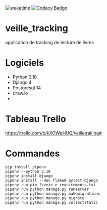 [![wakatime](https://wakatime.com/badge/user/648b0556-0c0e-4e9d-b952-2bea950dabe6/project/ce91cfb1-ac21-4c0b-a1dd-dd75004877be.svg)](https://wakatime.com/badge/user/648b0556-0c0e-4e9d-b952-2bea950dabe6/project/ce91cfb1-ac21-4c0b-a1dd-dd75004877be)
[![Codacy Badge](https://app.codacy.com/project/badge/Grade/e2c07d13eb674eb88288901cba08ba52)](https://www.codacy.com/gh/jbbaillet85/veille_tracking/dashboard?utm_source=github.com&amp;utm_medium=referral&amp;utm_content=jbbaillet85/veille_tracking&amp;utm_campaign=Badge_Grade)



# veille_tracking
application de tracking de lecture de livres

# Logiciels
- Python 3.10
- Django 4
- Postgresql 14
- draw.io
- 
# Tableau Trello
https://trello.com/b/kXOWpHUQ/veilletraking#


# Commandes
```
pip install pipenv
pipenv --python 3.10
pipenv install django
pipenv install --dev flake8 pytest-django
pipenv run pip freeze > requirements.txt
pipenv run python manage.py runserver
pipenv run python manage.py makemigrations
pipenv run python manage.py migrate
pipenv run python manage.py collectstatic
```
